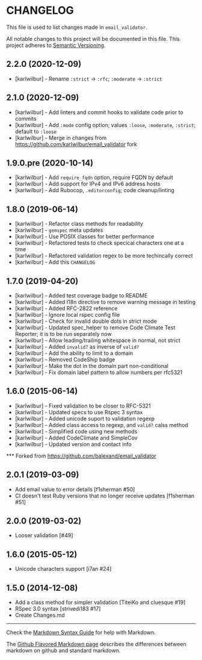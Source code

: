 # CHANGELOG

This file is used to list changes made in `email_validator`.

All notable changes to this project will be documented in this file.
This project adheres to [Semantic Versioning](http://semver.org/).

## 2.2.0 (2020-12-09)

* [karlwilbur] - Rename `:strict` -> `:rfc`; `:moderate` -> `:strict`

## 2.1.0 (2020-12-09)

* [karlwilbur] - Add linters and commit hooks to validate code prior to commits
* [karlwilbur] - Add `:mode` config option; values `:loose`, `:moderate`, `:strict`; default to `:loose`
* [karlwilbur] - Merge in changes from <https://github.com/karlwilbur/email_validator> fork

## 1.9.0.pre (2020-10-14)

* [karlwilbur] - Add `require_fqdn` option, require FQDN by default
* [karlwilbur] - Add support for IPv4 and IPv6 address hosts
* [karlwilbur] - Add Rubocop, `.editorconfig`; code cleanup/linting

## 1.8.0 (2019-06-14)

* [karlwilbur] - Refactor class methods for readability
* [karlwilbur] - `gemspec` meta updates
* [karlwilbur] - Use POSIX classes for better performance
* [karlwilbur] - Refactored tests to check specical characters one at a time
* [karlwilbur] - Refactored validation regex to be more techincally correct
* [karlwilbur] - Add this `CHANGELOG`

## 1.7.0 (2019-04-20)

* [karlwilbur] - Added test coverage badge to README
* [karlwilbur] - Added I18n directive to remove warning message in testing
* [karlwilbur] - Added RFC-2822 reference
* [karlwilbur] - Ignore local rspec config file
* [karlwilbur] - Check for invalid double dots in strict mode
* [karlwilbur] - Updated spec_helper to remove Code Climate Test Reporter; it is to be run separately now
* [karlwilbur] - Allow leading/trailing whitespace in normal, not strict
* [karlwilbur] - Added `invalid?` as inverse of `valid?`
* [karlwilbur] - Add the ability to limit to a domain
* [karlwilbur] - Removed CodeShip badge
* [karlwilbur] - Make the dot in the domain part non-conditional
* [karlwilbur] - Fix domain label pattern to allow numbers per rfc5321

## 1.6.0 (2015-06-14)

* [karlwilbur] - Fixed validation to be closer to RFC-5321
* [karlwilbur] - Updated specs to use Rspec 3 syntax
* [karlwilbur] - Added unicode suport to validation regexp
* [karlwilbur] - Added class access to regexp, and `valid?` calss method
* [karlwilbur] - Simplified code using new methods
* [karlwilbur] - Added CodeClimate and SimpleCov
* [karlwilbur] - Updated version and contact info

*** Forked from <https://github.com/balexand/email_validator>

## 2.0.1 (2019-03-09)

* Add email value to error details [f1sherman #50]
* CI doesn't test Ruby versions that no longer receive updates [f1sherman #51]

## 2.0.0 (2019-03-02)

* Looser validation [#49]

## 1.6.0 (2015-05-12)

* Unicode characters support [i7an #24]

## 1.5.0 (2014-12-08)

* Add a class method for simpler validation [TiteiKo and cluesque #19]
* RSpec 3.0 syntax [strivedi183 #17]
* Create Changes.md

---

Check the [Markdown Syntax Guide](http://daringfireball.net/projects/markdown/syntax)
for help with Markdown.

The [Github Flavored Markdown page](http://github.github.com/github-flavored-markdown/)
describes the differences between markdown on github and standard markdown.
